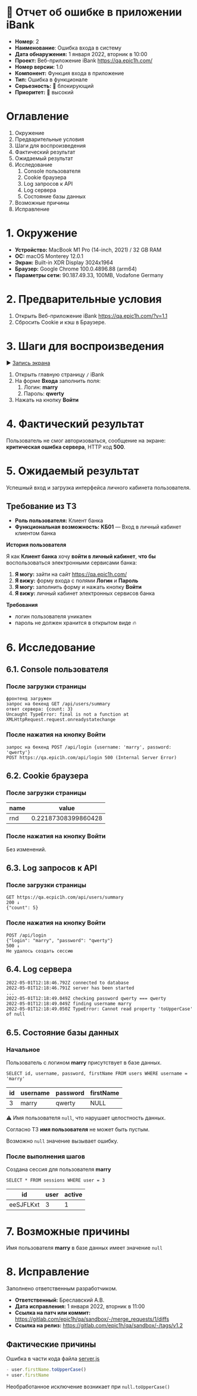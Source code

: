 # 🐞 Отчет об ошибке в приложении iBank

* **Номер**: 2
* **Наименование**: Ошибка входа в систему
* **Дата обнаружения:** 1 января 2022, вторник в 10:00
* **Проект:** Веб-приложение iBank https://qa.epic1h.com/
* **Номер версии:** 1.0
* **Компонент:** Функция входа в приложение
* **Тип:** Ошибка в функционале
* **Серьезность:** 🔴 блокирующий
* **Приоритет:** 🔴 высокий

# Оглавление

1. Окружение
2. Предварительные условия
3. Шаги для воспроизведения
4. Фактический результат
5. Ожидаемый результат
6. Исследование
   1. Console пользователя
   2. Cookie браузера
   3. Log запросов к API
   4. Log сервера 
   5. Состояние базы данных
7. Возможные причины
8. Исправление

# 1. Окружение

* **Устройство:** MacBook M1 Pro (14-inch, 2021) / 32 GB RAM
* **ОС:** macOS Monterey 12.0.1
* **Экран:** Built-in XDR Display 3024x1964
* **Браузер:** Google Chrome 100.0.4896.88 (arm64)
* **Параметры сети:** 90.187.49.33, 100MB, Vodafone Germany

# 2. Предварительные условия

1. Открыть Веб-приложение iBank https://qa.epic1h.com/?v=1.1
2. Сбросить Cookie и кэш в Браузере.

# 3. Шаги для воспроизведения

▶️ [Запись экрана](https://www.awesomescreenshot.com/video/8687146?key=2d537ed92ecaa1eb53c4650e6c28e58a)

1. Открыть главную страницу `/` iBank
2. На форме **Входа** заполнить поля:
   1. Логин: **marry**
   2. Пароль: **qwerty**
3. Нажать на кнопку **Войти**

# 4. Фактический результат

Пользователь не смог авторизоваться, сообщение на экране: **критическая ошибка сервера**, HTTP код **500**.

# 5. Ожидаемый результат

Успешный вход и загрузка интерфейса личного кабинета пользователя.

## Требование из **ТЗ**

* **Роль пользователя:** Клиент банка
* **Функциональная возможность:** **КБ01** — Вход в личный кабинет клиентом банка

**История пользователя**

Я как **Клиент банка** хочу **войти в личный кабинет**,
**что бы** воспользоваться электронными сервисами банка:

1. **Я могу:** зайти на сайт https://qa.epic1h.com/
2. **Я вижу:** форму входа с полями **Логин** и **Пароль**
3. **Я могу:** заполнить форму и нажать кнопку **Войти**
4. **Я вижу:** личный кабинет электронных сервисов банка

**Требования**

* логин пользователя уникален
* пароль не должен хранится в открытом виде 🔥

# 6. Исследование

## 6.1. Console пользователя

### После загрузки страницы
```text
фронтенд загружен
запрос на бекенд GET /api/users/summary
ответ сервера: {count: 3}
Uncaught TypeError: final is not a function at XMLHttpRequest.request.onreadystatechange
```

### После нажатия на кнопку **Войти**
```text
запрос на бекенд POST /api/login {username: 'marry', password: 'qwerty'}
POST https://qa.epic1h.com/api/login 500 (Internal Server Error)
```

## 6.2. Cookie браузера

### После загрузки страницы
| **name** | **value**           |
|----------|---------------------|
| rnd      | 0.22187308399860428 |

### После нажатия на кнопку **Войти**

Без изменений.

## 6.3. Log запросов к API

### После загрузки страницы
```text
GET https://qa.ecpic1h.com/api/users/summary
200 ↓ 
{"count": 5}
```

### После нажатия на кнопку **Войти**
```text
POST /api/login
{"login": "marry", "password": "qwerty"}
500 ↓
Не удалось создать сессию
```
## 6.4. Log сервера

```text
2022-05-01T12:18:46.792Z connected to database
2022-05-01T12:18:46.791Z server has been started
...
2022-05-01T12:18:49.049Z checking password qwerty === qwerty
2022-05-01T12:18:49.049Z finding username marry
2022-05-01T12:18:49.050Z TypeError: Cannot read property 'toUpperCase' of null
```

## 6.5. Состояние базы данных

### Начальное

Пользователь с логином **marry** присутствует в базе данных.

`SELECT id, username, password, firstName FROM users WHERE username = 'marry'`

| **id** | **username** | **password** | **firstName** |
|--------|--------------|--------------|---------------|
| 3      | marry        | qwerty       | NULL          |

⚠️ Имя пользователя `null`, что нарушает целостность данных.

Согласно ТЗ **имя пользователя** не может быть пустым.

Возможно `null` значение вызывает ошибку.

### После выполнения шагов

Создана сессия для пользователя **marry**

`SELECT * FROM sessions WHERE user = 3`

| **id**    | **user** | **active** |
|-----------|----------|------------|
| eeSJFLKxt | 3        | 1          |

# 7. Возможные причины

Имя пользователя **marry** в базе данных имеет значение `null`

# 8. Исправление

Заполнено ответственным разработчиком.

* **Ответственный:** Бреславский А.В.
* **Дата исправления:** 1 января 2022, вторник в 11:00
* **Ссылка на патч или коммит:** https://gitlab.com/epic1h/qa/sandbox/-/merge_requests/1/diffs
* **Ссылка на релиз:** https://gitlab.com/epic1h/qa/sandbox/-/tags/v1.2

## Фактические причины

Ошибка в части кода файла [server.js](https://gitlab.com/epic1h/qa/sandbox/-/blob/main/ibank/server.js#L75)

```javascript
- user.firstName.toUpperCase()
+ user.firstName
```

Необработанное исключение возникает при `null.toUpperCase()`
